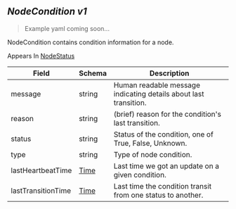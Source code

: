 ## *NodeCondition v1*

> Example yaml coming soon...



NodeCondition contains condition information for a node.

<aside class="notice">
Appears In  <a href="#nodestatus-v1">NodeStatus</a> </aside>

Field        | Schema     | Description
------------ | ---------- | -----------
message | string | Human readable message indicating details about last transition.
reason | string | (brief) reason for the condition's last transition.
status | string | Status of the condition, one of True, False, Unknown.
type | string | Type of node condition.
lastHeartbeatTime | [Time](#time-unversioned) | Last time we got an update on a given condition.
lastTransitionTime | [Time](#time-unversioned) | Last time the condition transit from one status to another.

